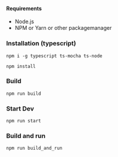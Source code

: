 #### Requirements

-   Node.js
-   NPM or Yarn or other packagemanager

### Installation (typescript)

```
npm i -g typescript ts-mocha ts-node

npm install
```

### Build

```
npm run build
```

### Start Dev

```
npm run start
```

### Build and run

```
npm run build_and_run
```
